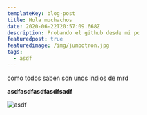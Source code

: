 ```yaml
---
templateKey: blog-post
title: Hola muchachos
date: 2020-06-22T20:57:09.668Z
description: Probando el github desde mi pc
featuredpost: true
featuredimage: /img/jumbotron.jpg
tags:
  - asdf
---
```

como todos saben son unos indios de mrd

**asdfasdfasdfasdfsadf**

![asdf](/img/chemex.jpg)